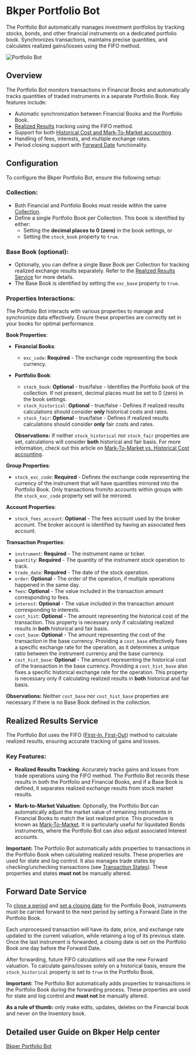# Bkper Portfolio Bot

The Portfolio Bot automatically manages investment portfolios by tracking stocks, bonds, and other financial instruments on a dedicated portfolio book. Synchronizes transactions, maintains precise quantities, and calculates realized gains/losses using the FIFO method.

![Portfolio Bot](https://docs.google.com/drawings/d/e/2PACX-1vQSjFxT6jVtwaiuDOEaDOaruFHWDp8YtT91lNUCw4BruKm3ZED__g1D4-5iAoi-J23j4v55Tk6ETg9R/pub?w=2848&h=1306)


## Overview

The Portfolio Bot monitors transactions in Financial Books and automatically tracks quantities of traded instruments in a separate Portfolio Book. Key features include:

- Automatic synchronization between Financial Books and the Portfolio Book.
- [Realized Results](#realized-results-service) tracking using the FIFO method.
- Support for both [Historical Cost and Mark-To-Market accounting](https://www.investopedia.com/ask/answers/042315/how-market-market-accounting-different-historical-cost-accounting.asp).
- Handling of fees, interests, and multiple exchange rates.
- Period closing support with [Forward Date](#forward-date-service) functionality.


## Configuration

To configure the Bkper Portfolio Bot, ensure the following setup:

### Collection:
   - Both Financial and Portfolio Books must reside within the same [Collection](https://help.bkper.com/en/articles/4208937-collections).
   - Define a single Portfolio Book per Collection. This book is identified by either:
     - Setting the **decimal places to 0 (zero)** in the book settings, or
     - Setting the `stock_book` property to `true`.

### Base Book (optional):
   - Optionally, you can define a single Base Book per Collection for tracking realized exchange results separately. Refer to the [Realized Results Service](#realized-results-service) for more details.
   - The Base Book is identified by setting the `exc_base` property to `true`.

### Properties Interactions:

   The Portfolio Bot interacts with various properties to manage and synchronize data effectively. Ensure these properties are correctly set in your books for optimal performance.

   **Book Properties**:
   - **Financial Books**:
     - `exc_code`: **Required** - The exchange code representing the book currency.
   - **Portfolio Book**:
     - `stock_book`: **Optional** - true/false - Identifies the Portfolio book of the collection. If not present, decimal places must be set to 0 (zero) in the book settings.
     - `stock_historical`: **Optional** - true/false - Defines if realized results calculations should consider **only** historical costs and rates.
     - `stock_fair`: **Optional** - true/false - Defines if realized results calculations should consider **only** fair costs and rates.

     **Observations:**
     If neither `stock_historical` nor `stock_fair` properties are set, calculations will consider **both** historical and fair basis. For more information, check out this article on [Mark-To-Market vs. Historical Cost accounting](https://www.investopedia.com/ask/answers/042315/how-market-market-accounting-different-historical-cost-accounting.asp).

   **Group Properties**:
   - `stock_exc_code`: **Required** - Defines the exchange code representing the currency of the instrument that will have quantities mirrored into the Portfolio Book. Only transactions from/to accounts within groups with the `stock_exc_code` property set will be mirrored.

   **Account Properties**:
   - `stock_fees_account`: **Optional** - The fees account used by the broker account. The broker account is identified by having an associated fees account.

   **Transaction Properties**:
   - `instrument`: **Required** - The instrument name or ticker.
   - `quantity`: **Required** - The quantity of the instrument stock operation to track.
   - `trade_date`: **Required** - The date of the stock operation.
   - `order`: **Optional** - The order of the operation, if multiple operations happened in the same day.
   - `fees`: **Optional** - The value included in the transaction amount corresponding to fees.
   - `interest`: **Optional** - The value included in the transaction amount corresponding to interests.
   - `cost_hist`: **Optional** - The amount representing the historical cost of the transaction. This property is necessary only if calculating realized results in **both** historical and fair basis.
   - `cost_base`: **Optional** - The amount representing the cost of the transaction in the base currency. Providing a `cost_base` effectively fixes a specific exchange rate for the operation, as it determines a unique ratio between the instrument currency and the base currency.
   - `cost_hist_base`: **Optional** - The amount representing the historical cost of the transaction in the base currency. Providing a `cost_hist_base` also fixes a specific historical exchange rate for the operation. This property is necessary only if calculating realized results in **both** historical and fair basis.

   **Observations:**
   Neither `cost_base` nor `cost_hist_base` properties are necessary if there is no Base Book defined in the collection.


## Realized Results Service

The Portfolio Bot uses the FIFO ([First-In, First-Out](https://medium.com/magnimetrics/first-in-first-out-fifo-inventory-costing-f0bc00096a59)) method to calculate realized results, ensuring accurate tracking of gains and losses.

### Key Features:

- **Realized Results Tracking**: Accurately tracks gains and losses from trade operations using the FIFO method. The Portfolio Bot records these results in both the Portfolio and Financial Books, and if a Base Book is defined, it separates realized exchange results from stock market results.

- **Mark-to-Market Valuation**: Optionally, the Portfolio Bot can automatically adjust the market value of remaining instruments in Financial Books to match the last realized price. This procedure is known as [Mark-To-Market](https://www.investopedia.com/terms/m/marktomarket.asp). It is particularly useful for liquidated Bonds instruments, where the Portfolio Bot can also adjust associated Interest accounts.

**Important:**
The Portfolio Bot automatically adds properties to transactions in the Portfolio Book when calculating realized results. These properties are used for state and log control. It also manages trade states by checking/unchecking transactions (see [Transaction States](https://help.bkper.com/en/articles/2569149-transaction-status)). These properties and states **must not** be manually altered.


## Forward Date Service

To [close a period](https://help.bkper.com/en/articles/6000644-closing-a-period) and [set a closing date](https://help.bkper.com/en/articles/5100445-book-closing-and-lock-dates) for the Portfolio Book, instruments must be carried forward to the next period by setting a Forward Date in the Portfolio Book.

Each unprocessed transaction will have its date, price, and exchange rate updated to the current valuation, while retaining a log of its previous state. Once the last instrument is forwarded, a closing date is set on the Portfolio Book one day before the Forward Date.

After forwarding, future FIFO calculations will use the new Forward valuation. To calculate gains/losses solely on a historical basis, ensure the `stock_historical` property is set to `true` in the Portfolio Book.

**Important:**
The Portfolio Bot automatically adds properties to transactions in the Portfolio Book during the forwarding process. These properties are used for state and log control and **must not** be manually altered.

**As a rule of thumb:** only make edits, updates, deletes on the Financial book and never on the Inventory book.

## Detailed user Guide on Bkper Help center
[Bkper Portfolio Bot](https://help.bkper.com/en/articles/5388213-bkper-portfolio-bot)   

